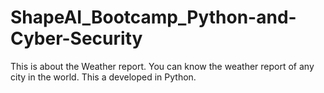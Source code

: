 # ShapeAI_Bootcamp_Python-and-Cyber-Security
This is about the Weather report. You can know the weather report of any city in the world. This a developed in Python.
